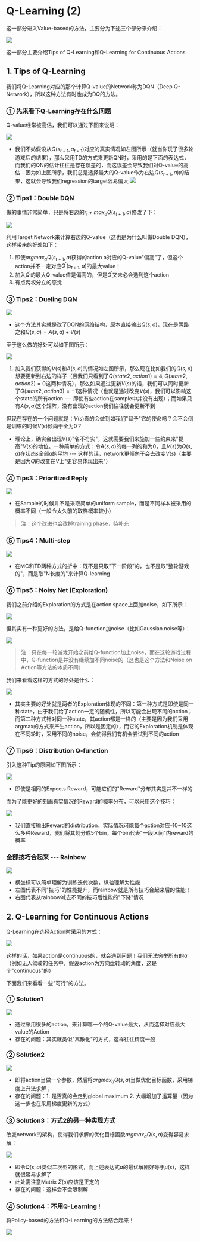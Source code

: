 # Q-Learning (2)

这一部分进入Value-based的方法，主要分为下述三个部分来介绍：

![](png/e1.png)

这一部分主要介绍Tips of Q-Learning和Q-Learning for Continuous Actions

## 1. Tips of Q-Learning

我们将Q-Learning对应的那个计算Q-value的Network称为DQN（Deep Q-Network），所以这种方法有时也成为DQ的方法。

### ① 先来看下Q-Learning存在什么问题

Q-value经常被高估，我们可以通过下图来说明：

![](png/e2.png)

- 我们不妨假设从$Q(s_{t+1},a_{t+1})$对应的真实情况如左图所示（就当你玩了很多轮游戏后的结果），那么采用TD的方式来更新QN时，采用的是下面的表达式，而我们的QN的估计往往是存在误差的，而这误差会导致我们对Q-value的高估：因为如上图所示，我们总是选择最大的Q-value作为右边$Q(s_{t+1},a)$的结果，这就会导致我们regression的target容易偏大
  ![](png/e3.png)

### ② Tips1：Double DQN

做的事情非常简单，只是将右边的$r_t+max_aQ(s_{t+1},a)$修改了下：

![](png/e4.png)

利用Target Network来计算右边的Q-value（这也是为什么叫做Double DQN），这样带来的好处如下：

1. 即使$argmax_aQ(s_{t+1},a)$获得的action a对应的Q-value"偏高"了，但这个action并不一定对应$Q^{'}(s_{t+1},a)$的最大value！
2. 加入$Q^{'}$的最大Q-value值是偏高的，但是$Q^{'}$又未必会选到这个action
3. 有点两权分立的感觉

### ③ Tips2：Dueling DQN

![](png/e5.png)

- 这个方法其实就是改了DQN的网络结构，原本直接输出$Q(s,a)$，现在是两路之和$Q(s,a)=A(s,a)+V(s)$

至于这么做的好处可以如下图所示：

![](png/e6.png)

1. 加入我们获得的$V(s)$和$A(s,a)$的情况如左图所示，那么现在比如我们的$Q(s,a)$想要更新到右边的样子（且我们只看到了$Q(state2,action1)=4,Q(state2,action2)=0$这两种情况），那么如果通过更新$V(s)$的话，我们可以同时更新了$Q(state2,action3)=-1$这种情况（也就是通过改变$V(s)$，我们可以影响这个state的所有action --- 即使有些action在sample中并没有出现）；而如果只有$A(s,a)$这个矩阵，没有出现的action我们往往就会更新不到

但现在存在的一个问题就是：$V(s)$真的会做到如我们"赋予"它的使命吗？会不会倒是训练的时候$V(s)$倾向于全为0？

- 理论上，确实会出现$V(s)$"名不符实"，这就需要我们来施加一些约束来"提高"$V(s)$的地位。一种简单的方式：令$A(s,a)$的每一列的和为0，且$V(s)$为$Q(s,a)$在状态$s$全部$a$的平均 --- 这样的话，network更倾向于会去改变$V(s)$（主要是因为$Q$的改变在$V$上"更容易体现出来"）

### ④ Tips3：Prioritized Reply 

![](png/e7.png)

- 在Sample的时候并不是采取简单的uniform sample，而是不同样本被采用的概率不同（一般令太久前的取样概率较小）

> 注：这个改进也会改掉training phase，待补充

### ⑤ Tips4：Multi-step

![](png/e8.png)

- 在MC和TD两种方式的折中：既不是只取"下一阶段"的，也不是取"整轮游戏的"，而是取"N长度的"来计算Q-learning

### ⑥ Tips5：Noisy Net (Exploration)

我们之前介绍的Exploration的方式是在action space上面加noise，如下所示：

![](png/e9.png)

但其实有一种更好的方法，是给Q-function加noise（比如Gaussian noise等）：

![](png/e10.png)

> 注：只在每一轮游戏开始之前给Q-function加上noise，而在这轮游戏过程中，Q-function是并没有继续加不同noise的（这也是这个方法和Noise on Action等方法的本质不同）

我们来看看这样的方式的好处是什么：

![](png/e11.png)

- 其实主要的好处就是两者的Exploration体现的不同：第一种方式是即使是同一种state，由于我们给了action一定的随机性，所以可能会出现不同的action；而第二种方式针对同一种state，其action都是一样的（主要是因为我们采用argmax的方式来产生action，所以是固定的），而它的Exploration机制是体现在不同轮时，采用不同的noise，会使得我们有机会尝试到不同的action

### ⑦ Tips6：Distribution Q-function

引入这种Tip的原因如下图所示：

![](png/e12.png)

- 即使是相同的Expects Reward，可能它们的"Reward"分布其实是并不一样的

而为了能更好的刻画真实情况的Reward的概率分布，可以采用这个技巧：

![](png/e13.png)

- 我们直接输出Reward的distribution，实际情况可能每个action对应-10~10这么多种Reward，我们将其划分成5个bin，每个bin代表"一段区间"内reward的概率

### 全部技巧合起来 --- Rainbow

![](png/e14.png)

- 横坐标可以简单理解为训练迭代次数，纵轴理解为性能
- 左图代表不同"技巧"的性能提升，而rainbow就是所有技巧合起来后的性能！
- 右图代表从rainbow减去不同的技巧后性能的"下降"情况

## 2. Q-Learning for Continuous Actions

Q-Learning在选择Action时采用的方式：

![](png/e15.png)

这样的话，如果action是continuous的，就会遇到问题！我们无法穷举所有的$a​$（例如无人驾驶的任务中，假设action为方向盘转动的角度，这是个"continuous"的）

下面我们来看看一些"可行"的方法。

### ① Solution1

![](png/e16.png)

- 通过采用很多的action，来计算哪一个的Q-value最大，从而选择对应最大value的Action
- 存在的问题：其实就类似"离散化"的方式，这样往往精度一般

### ② Solution2

![](png/e17.png)

- 即将action当做一个参数，然后将$argmax_aQ(s,a)$当做优化目标函数，采用梯度上升法求解；
- 存在的问题：1. 是否真的会走到global maximum  2. 大幅增加了运算量（因为这一步也在采用梯度更新的方式）

### ③ Solution3：方式2的另一种实现方式

改变network的架构，使得我们求解的优化目标函数$argmax_aQ(s,a)​$变得容易求解：

![](png/e18.png)

- 即令$Q(s,a)​$类似二次型的形式，而上述表达式$a​$的最优解刚好等于$\mu(s)​$，这样就很容易求解了
- 此处需注意Matrix $\Sigma(s)$应该是正定的
- 存在的问题：这样会不会限制解

### ④ Solution4：不用Q-Learning !

将Policy-based的方法和Q-Learning的方法结合起来！

![](png/e19.png)


